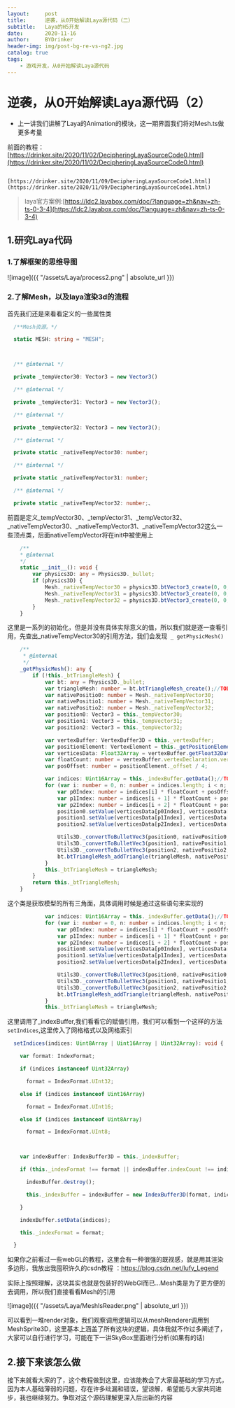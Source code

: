 ```yaml
---
layout:     post
title:      逆袭，从0开始解读Laya源代码（二）
subtitle:   Laya的H5开发
date:       2020-11-16
author:     BYDrinker
header-img: img/post-bg-re-vs-ng2.jpg
catalog: true
tags:
    - 游戏开发，从0开始解读Laya源代码
---
```



# 逆袭，从0开始解读Laya源代码（2）



* 上一讲我们讲解了Laya的Animation的模块，这一期界面我们将对Mesh.ts做更多考量

前面的教程： [https://drinker.site/2020/11/02/DecipheringLayaSourceCode0.html](https://drinker.site/2020/11/02/DecipheringLayaSourceCode0.html) 

 					   [https://drinker.site/2020/11/09/DecipheringLayaSourceCode1.html](https://drinker.site/2020/11/09/DecipheringLayaSourceCode1.html) 



> laya官方案例:[https://ldc2.layabox.com/doc/?language=zh&nav=zh-ts-0-3-4](https://ldc2.layabox.com/doc/?language=zh&nav=zh-ts-0-3-4)



## 1.研究Laya代码

### 1.了解框架的思维导图

![image]({{ "/assets/Laya/process2.png" | absolute_url }})

###  2.了解Mesh，以及laya渲染3d的流程

首先我们还是来看看定义的一些属性类

```typescript
  /**Mesh资源。*/

  static MESH: string = "MESH";



  /** @internal */

  private _tempVector30: Vector3 = new Vector3()

  /** @internal */

  private _tempVector31: Vector3 = new Vector3();

  /** @internal */

  private _tempVector32: Vector3 = new Vector3();

  /** @internal */

  private static _nativeTempVector30: number;

  /** @internal */

  private static _nativeTempVector31: number;

  /** @internal */

  private static _nativeTempVector32: number;、


```



前面是定义_tempVector30、_tempVector31、\_tempVector32、\_nativeTempVector30、\_nativeTempVector31、\_nativeTempVector32这么一些顶点类，后面nativeTempVector将在init中被使用上

```typescript
	/**
 	* @internal
 	*/
	static __init__(): void {
		var physics3D: any = Physics3D._bullet;
		if (physics3D) {
			Mesh._nativeTempVector30 = physics3D.btVector3_create(0, 0, 0);
			Mesh._nativeTempVector31 = physics3D.btVector3_create(0, 0, 0);
			Mesh._nativeTempVector32 = physics3D.btVector3_create(0, 0, 0);
		}
	}
```

这里是一系列的初始化，但是并没有具体实际意义的值，所以我们就是逐一查看引用，先查出_nativeTempVector30的引用方法，我们会发现` _ getPhysicMesh()`

```typescript
	/**
	 * @internal
	 */
	_getPhysicMesh(): any {
		if (!this._btTriangleMesh) {
			var bt: any = Physics3D._bullet;
			var triangleMesh: number = bt.btTriangleMesh_create();//TODO:独立抽象btTriangleMesh,增加内存复用
			var nativePositio0: number = Mesh._nativeTempVector30;
			var nativePositio1: number = Mesh._nativeTempVector31;
			var nativePositio2: number = Mesh._nativeTempVector32;
			var position0: Vector3 = this._tempVector30;
			var position1: Vector3 = this._tempVector31;
			var position2: Vector3 = this._tempVector32;

			var vertexBuffer: VertexBuffer3D = this._vertexBuffer;
			var positionElement: VertexElement = this._getPositionElement(vertexBuffer);
			var verticesData: Float32Array = vertexBuffer.getFloat32Data();
			var floatCount: number = vertexBuffer.vertexDeclaration.vertexStride / 4;
			var posOffset: number = positionElement._offset / 4;

			var indices: Uint16Array = this._indexBuffer.getData();//TODO:API修改问题
			for (var i: number = 0, n: number = indices.length; i < n; i += 3) {
				var p0Index: number = indices[i] * floatCount + posOffset;
				var p1Index: number = indices[i + 1] * floatCount + posOffset;
				var p2Index: number = indices[i + 2] * floatCount + posOffset;
				position0.setValue(verticesData[p0Index], verticesData[p0Index + 1], verticesData[p0Index + 2]);
				position1.setValue(verticesData[p1Index], verticesData[p1Index + 1], verticesData[p1Index + 2]);
				position2.setValue(verticesData[p2Index], verticesData[p2Index + 1], verticesData[p2Index + 2]);

				Utils3D._convertToBulletVec3(position0, nativePositio0, true);
				Utils3D._convertToBulletVec3(position1, nativePositio1, true);
				Utils3D._convertToBulletVec3(position2, nativePositio2, true);
				bt.btTriangleMesh_addTriangle(triangleMesh, nativePositio0, nativePositio1, nativePositio2, true);
			}
			this._btTriangleMesh = triangleMesh;
		}
		return this._btTriangleMesh;
	}
```

这个类是获取模型的所有三角面，具体调用时候是通过这些语句来实现的

```typescript
			var indices: Uint16Array = this._indexBuffer.getData();//TODO:API修改问题
			for (var i: number = 0, n: number = indices.length; i < n; i += 3) {
				var p0Index: number = indices[i] * floatCount + posOffset;
				var p1Index: number = indices[i + 1] * floatCount + posOffset;
				var p2Index: number = indices[i + 2] * floatCount + posOffset;
				position0.setValue(verticesData[p0Index], verticesData[p0Index + 1], verticesData[p0Index + 2]);
				position1.setValue(verticesData[p1Index], verticesData[p1Index + 1], verticesData[p1Index + 2]);
				position2.setValue(verticesData[p2Index], verticesData[p2Index + 1], verticesData[p2Index + 2]);

				Utils3D._convertToBulletVec3(position0, nativePositio0, true);
				Utils3D._convertToBulletVec3(position1, nativePositio1, true);
				Utils3D._convertToBulletVec3(position2, nativePositio2, true);
				bt.btTriangleMesh_addTriangle(triangleMesh, nativePositio0, nativePositio1, nativePositio2, true);
			}
			this._btTriangleMesh = triangleMesh;
```

这里调用了_indexBuffer,我们看看它的赋值引用，我们可以看到一个这样的方法 `setIndices`,这里传入了网格格式以及网格索引

```typescript
  setIndices(indices: Uint8Array | Uint16Array | Uint32Array): void {

​    var format: IndexFormat;

​    if (indices instanceof Uint32Array)

​      format = IndexFormat.UInt32;

​    else if (indices instanceof Uint16Array)

​      format = IndexFormat.UInt16;

​    else if (indices instanceof Uint8Array)

​      format = IndexFormat.UInt8;



​    var indexBuffer: IndexBuffer3D = this._indexBuffer;

​    if (this._indexFormat !== format || indexBuffer.indexCount !== indices.length) {//format chang and length chang will recreate the indexBuffer

​      indexBuffer.destroy();

​      this._indexBuffer = indexBuffer = new IndexBuffer3D(format, indices.length, LayaGL.instance.STATIC_DRAW, this._isReadable);

​    }

​    indexBuffer.setData(indices);

​    this._indexFormat = format;

  }
```



如果你之前看过一些webGL的教程，这里会有一种很强的既视感，就是用其渲染多边形，我放出我囤积许久的csdn教程 ：https://blog.csdn.net/lufy_Legend 

实际上按照理解，这块其实也就是包装好的WebGl而已...Mesh类是为了更方便的去调用，所以我们直接看看Mesh的引用

![image]({{ "/assets/Laya/MeshIsReader.png" | absolute_url }})



可以看到一堆render对象，我们观察调用逻辑可以从meshRenderer调用到MeshSprite3D，这里基本上涵盖了所有这块的逻辑，具体我就不作过多阐述了，大家可以自行进行学习，可能在下一讲SkyBox里面进行分析(如果有的话)



## 2.接下来该怎么做

接下来就看大家的了，这个教程做到这里，应该能教会了大家最基础的学习方式，因为本人基础薄弱的问题，存在许多纰漏和错误，望谅解，希望能与大家共同进步，我也继续努力。争取对这个源码理解更深入后出新的内容
